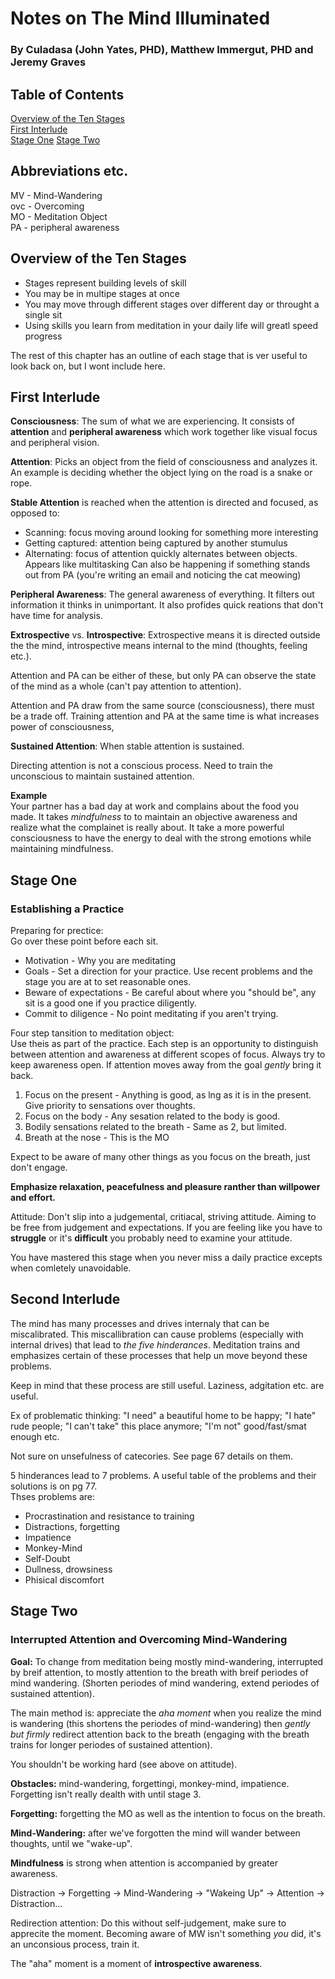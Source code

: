 # Notes on The Mind Illuminated
### By Culadasa (John Yates, PHD), Matthew Immergut, PHD and Jeremy Graves

## Table of Contents

[Overview of the Ten Stages](#overview-of-the-ten-stages)  
[First Interlude](#first-interlude)  
[Stage One](#stage-one)
[Stage Two](#stage-two)

## Abbreviations etc.
MV - Mind-Wandering  
ovc - Overcoming  
MO - Meditation Object  
PA - peripheral awareness

## Overview of the Ten Stages
* Stages represent building levels of skill
* You may be in multipe stages at once
* You may move through different stages over different day or throught a single sit
* Using skills you learn from meditation in your daily life will greatl speed progress

The rest of this chapter has an outline of each stage that is ver useful to look back on,
 but I wont include here.

## First Interlude

__Consciousness__: The sum of what we are experiencing. It consists of __attention__ and
__peripheral awareness__ which work together like visual focus and peripheral vision.

__Attention__: Picks an object from the field of consciousness and analyzes it. An example
is deciding whether the object lying on the road is a snake or rope.

__Stable Attention__ is reached when the attention is directed and focused, as opposed to:

* Scanning: focus moving around looking for something more interesting
* Getting captured: attention being captured by another stumulus
* Alternating: focus of attention quickly alternates between objects. Appears like multitasking
Can also be happening if something stands out from PA (you're writing an email and noticing
the cat meowing)

__Peripheral Awareness__: The general awareness of everything. It filters out information
it thinks in unimportant. It also profides quick reations that don't have time for analysis.

__Extrospective__ vs. __Introspective__: Extrospective means it is directed outside the the mind,
introspective means internal to the mind (thoughts, feeling etc.).

Attention and PA can be either of these, but only PA can observe the state of the mind as a whole
(can't pay attention to attention).

Attention and PA draw from the same source (consciousness), there must be a trade off.
Training attention and PA at the same time is what increases power of consciousness,

__Sustained Attention__: When stable attention is sustained.

Directing attention is not a conscious process. Need to train the unconscious to maintain sustained
attention.

__Example__  
Your partner has a bad day at work and complains about the food you made. It takes *mindfulness*
to to maintain an objective awareness and realize what the complainet is really about. It take
a more powerful consciousness to have the energy to deal with the strong emotions while
maintaining mindfulness.

## Stage One
### Establishing a Practice

Preparing for prectice:  
Go over these point before each sit.

* Motivation - Why you are meditating
* Goals - Set a direction for your practice. Use recent problems and the stage you are at to set
reasonable ones.
* Beware of expectations - Be careful about where you "should be", any sit is a good one if you
practice diligently.
* Commit to diligence - No point meditating if you aren't trying.

Four step tansition to meditation object:  
Use theis as part of the practice. Each step is an opportunity to distinguish between attention
and awareness at different scopes of focus. Always try to keep awareness open. If attention
moves away from the goal *gently* bring it back.

1. Focus on the present - Anything is good, as lng as it is in the present. Give priority to 
sensations over thoughts.
2. Focus on the body - Any sesation related to the body is good.
3. Bodily sensations related to the breath - Same as 2, but limited.
4. Breath at the nose - This is the MO

Expect to be aware of many other things as you focus on the breath, just don't engage.

__Emphasize relaxation, peacefulness and pleasure ranther than willpower and effort.__

Attitude: Don't slip into a judgemental, critiacal, striving attitude. Aiming to be free
from judgement and expectations. If you are feeling like you have to __struggle__ or it's
__difficult__ you probably need to examine your attitude.

You have mastered this stage when you never miss a daily practice excepts when comletely
unavoidable.

## Second Interlude
The mind has many processes and drives internaly that can be miscalibrated. This miscallibration
can cause problems (especially with internal drives) that lead to *the five hinderances*.
Meditation trains and emphasizes certain of these processes that help un move beyond these problems.

Keep in mind that these process are still useful. Laziness, adgitation etc. are useful.

Ex of problematic thinking: "I need" a beautiful home to be happy; "I hate" rude people; "I can't
take" this place anymore; "I'm not" good/fast/smat enough etc.

Not sure on unsefulness of catecories. See page 67 details on them.

5 hinderances lead to 7 problems. A useful table of the problems and their solutions is on pg 77.  
Thses problems are:

* Procrastination and resistance to training
* Distractions, forgetting
* Impatience
* Monkey-Mind
* Self-Doubt
* Dullness, drowsiness
* Phisical discomfort

## Stage Two
### Interrupted Attention and Overcoming Mind-Wandering

__Goal:__ To change from meditation being mostly mind-wandering, interrupted by breif attention, to
mostly attention to the breath with breif periodes of mind wandering.
(Shorten periodes of mind wandering, extend periodes of sustained attention).

The main method is: appreciate the *aha moment* when you realize the mind is wandering (this
shortens the periodes of mind-wandering) then *gently but firmly* redirect attention back to the
breath (engaging with the breath trains for longer periodes of sustained attention).

You shouldn't be working hard (see above on attitude).

__Obstacles:__ mind-wandering, forgettingi, monkey-mind, impatience. Forgetting isn't
really dealth with until stage 3.

__Forgetting:__ forgetting the MO as well as the intention to focus on the breath.

__Mind-Wandering:__ after we've forgotten the mind will wander between thoughts, until we "wake-up".

__Mindfulness__ is strong when attention is accompanied by greater awareness.

Distraction -> Forgetting -> Mind-Wandering -> "Wakeing Up" -> Attention -> Distraction...

Redirection attention: Do this without self-judgement, make sure to apprecite the moment.
Becoming aware of MW isn't something *you* did, it's an unconsious process, train it.

The "aha" moment is a moment of __introspective awareness__.

